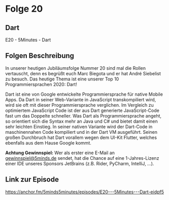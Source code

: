 # Folge 20

## Dart

E20 - 5Minutes - Dart

## Folgen Beschreibung

In unserer heutigen Jubiläumsfolge Nummer 20 sind mal die Rollen vertauscht, denn es begrüßt euch Marc Biegota und er hat André Siebelist zu besuch. Das heutige Thema ist eine unserer Top 10 Programmiersprachen 2020: Dart!

Dart ist eine von Google entwickelte Programmiersprache für native Mobile Apps.
Da Dart in seiner Web-Variante in JavaScript transkompiliert wird, wird sie oft mit dieser Programmiersprache verglichen.
Im Vergleich zu optimiertem JavaScript Code ist der aus Dart generierte JavaScript-Code fast um das Doppelte schneller.
Was Dart als Programmiersprache angeht, so orientiert sich die Syntax mehr an Java und C# und bietet damit einen sehr leichten Einstieg.
In seiner nativen Variante wird der Dart-Code in maschinennahen Code kompiliert und in der Dart VM ausgeführt.
Seinen großen Durchbruch hat Dart vorallem wegen dem UI-Kit Flutter, welches ebenfalls aus dem Hause Google kommt.

**Achtung Gewinnspiel:**
Wer als erster eine E-Mail an gewinnspiel@5minds.de sendet, hat die Chance auf eine 1-Jahres-Lizenz einer IDE unseres Sponsors JetBrains (z.B. Rider, PyCharm, IntelliJ, ...).

## Link zur Episode

https://anchor.fm/5minds5minutes/episodes/E20---5Minutes---Dart-eidpf5
